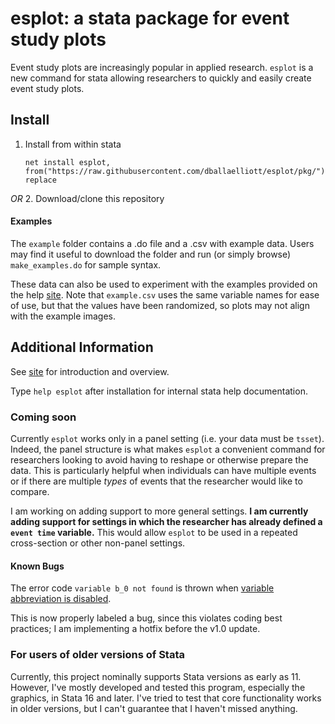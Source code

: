 # esplot: a stata package for event study plots

Event study plots are increasingly popular in applied research. `esplot` is a new command for stata allowing researchers to quickly and easily create event study plots.

## Install

1. Install from within stata

   `net install esplot, from("https://raw.githubusercontent.com/dballaelliott/esplot/pkg/") replace`

*OR* 2. Download/clone this repository

#### Examples

The `example` folder contains a .do file and a .csv with example data. Users may find it useful to download the folder and run (or simply browse) `make_examples.do` for sample syntax.

These data can also be used to experiment with the examples provided on the help [site](https://dballaelliott.github.io/esplot). Note that `example.csv` uses the same variable names for ease of use, but that the values have been randomized, so plots may not align with the example images.

## Additional Information

See [site](https://dballaelliott.github.io/esplot) for introduction and overview.

Type `help esplot` after installation for internal stata help documentation.

### Coming soon

Currently `esplot` works only in a panel setting (i.e. your data must be `tsset`).
Indeed, the panel structure is what makes `esplot` a convenient command for researchers looking
to avoid having to reshape or otherwise prepare the data. This is particularly helpful when individuals
can have multiple events or if there are multiple *types* of events that the researcher would like to compare.

I am working on adding support to more general settings. **I am currently adding support for settings in which the researcher has already defined a `event time` variable.**
This would allow `esplot` to be used in a repeated cross-section or other non-panel settings. 

#### Known Bugs

The error code `variable b_0 not found` is thrown when [variable abbreviation is disabled](https://github.com/dballaelliott/esplot/issues/6). 

This is now properly labeled a bug, since this violates coding best practices; I am implementing a hotfix before the v1.0 update. 

### For users of older versions of Stata

Currently, this project nominally supports Stata versions as early as 11.
However, I've mostly developed and tested this program, especially the graphics, in Stata 16 and later.
I've tried to test that core functionality works in older versions, but I can't guarantee that I haven't missed anything.
